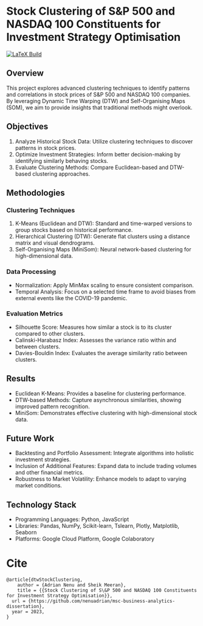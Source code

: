 # Stock Clustering of S&P 500 and NASDAQ 100 Constituents for Investment Strategy Optimisation

[![LaTeX Build](https://github.com/nenuadrian/msc-business-analytics-dissertation/actions/workflows/latex.yml/badge.svg)](https://github.com/nenuadrian/msc-business-analytics-dissertation/actions/workflows/latex.yml)

## Overview

This project explores advanced clustering techniques to identify patterns and correlations in stock prices of S&P 500 and NASDAQ 100 companies. By leveraging Dynamic Time Warping (DTW) and Self-Organising Maps (SOM), we aim to provide insights that traditional methods might overlook.

## Objectives

1.	Analyze Historical Stock Data: Utilize clustering techniques to discover patterns in stock prices.
2.	Optimize Investment Strategies: Inform better decision-making by identifying similarly behaving stocks.
3.	Evaluate Clustering Methods: Compare Euclidean-based and DTW-based clustering approaches.

## Methodologies

### Clustering Techniques

1.	K-Means (Euclidean and DTW): Standard and time-warped versions to group stocks based on historical performance.
2.	Hierarchical Clustering (DTW): Generate flat clusters using a distance matrix and visual dendrograms.
3.	Self-Organising Maps (MiniSom): Neural network-based clustering for high-dimensional data.

### Data Processing

*	Normalization: Apply MinMax scaling to ensure consistent comparison.
*	Temporal Analysis: Focus on a selected time frame to avoid biases from external events like the COVID-19 pandemic.

### Evaluation Metrics

*	Silhouette Score: Measures how similar a stock is to its cluster compared to other clusters.
*	Calinski-Harabasz Index: Assesses the variance ratio within and between clusters.
*	Davies-Bouldin Index: Evaluates the average similarity ratio between clusters.

## Results

*	Euclidean K-Means: Provides a baseline for clustering performance.
*	DTW-based Methods: Capture asynchronous similarities, showing improved pattern recognition.
*	MiniSom: Demonstrates effective clustering with high-dimensional stock data.

## Future Work

*	Backtesting and Portfolio Assessment: Integrate algorithms into holistic investment strategies.
*	Inclusion of Additional Features: Expand data to include trading volumes and other financial metrics.
*	Robustness to Market Volatility: Enhance models to adapt to varying market conditions.

## Technology Stack

*	Programming Languages: Python, JavaScript
*	Libraries: Pandas, NumPy, Scikit-learn, Tslearn, Plotly, Matplotlib, Seaborn
*	Platforms: Google Cloud Platform, Google Colaboratory

# Cite

```
@article{dtwStockClustering,
	author = {Adrian Nenu and Sheik Meeran},
	title = {{Stock Clustering of S\&P 500 and NASDAQ 100 Constituents for Investment Strategy Optimisation}},
  url = {https://github.com/nenuadrian/msc-business-analytics-dissertation},
  year = 2023,
}
```
